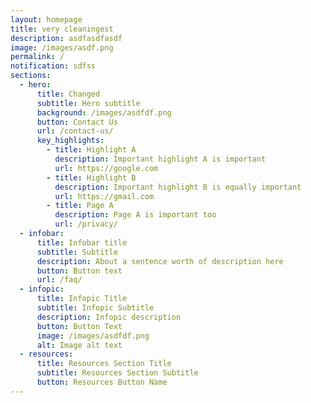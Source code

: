 ```yaml
---
layout: homepage
title: very cleaningest
description: asdfasdfasdf
image: /images/asdf.png
permalink: /
notification: sdfss
sections:
  - hero:
      title: Changed
      subtitle: Hero subtitle
      background: /images/asdfdf.png
      button: Contact Us
      url: /contact-us/
      key_highlights:
        - title: Highlight A
          description: Important highlight A is important
          url: https://google.com
        - title: Highlight B
          description: Important highlight B is equally important
          url: https://gmail.com
        - title: Page A
          description: Page A is important too
          url: /privacy/
  - infobar:
      title: Infobar title
      subtitle: Subtitle
      description: About a sentence worth of description here
      button: Button text
      url: /faq/
  - infopic:
      title: Infopic Title
      subtitle: Infopic Subtitle
      description: Infopic description
      button: Button Text
      image: /images/asdfdf.png
      alt: Image alt text
  - resources:
      title: Resources Section Title
      subtitle: Resources Section Subtitle
      button: Resources Button Name
---
```

